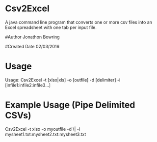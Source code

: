# Csv2Excel
A java command line program that converts one or more csv files into an Excel spreadsheet with one tab per input file.

#Author
Jonathon Bowring

#Created Date
02/03/2016

# Usage 
Usage: Csv2Excel -t [xlsx|xls] -o [outfile] -d [delimiter] -i [infile1:infile2:infile3...]

# Example Usage (Pipe Delimited CSVs)
Csv2Excel -t xlsx -o myoutfile -d \\| -i mysheet1.txt:mysheet2.txt:mysheet3.txt
